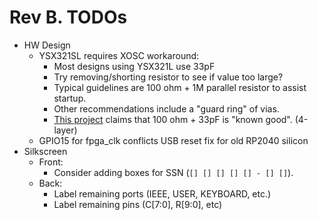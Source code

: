 # Rev B. TODOs

* HW Design
  * YSX321SL requires XOSC workaround:
    * Most designs using YSX321L use 33pF
    * Try removing/shorting resistor to see if value too large?
    * Typical guidelines are 100 ohm + 1M parallel resistor to assist startup.
    * Other recommendations include a "guard ring" of vias.
    * [This project](https://github.com/Swyter/psdaptwor/tree/master) claims that 100 ohm + 33pF is "known good".  (4-layer)
  * GPIO15 for fpga_clk conflicts USB reset fix for old RP2040 silicon
* Silkscreen
  * Front:
    * Consider adding boxes for SSN (`[] [] [] [] [] - [] []`).
  * Back:
    * Label remaining ports (IEEE, USER, KEYBOARD, etc.)
    * Label remaining pins (C[7:0], R[9:0], etc)

